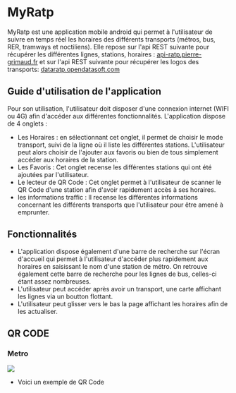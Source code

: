 # MyRatp

MyRatp est une application mobile android qui permet à l'utilisateur de suivre en temps réel les horaires des différents transports (métros, bus, RER, tramways et noctiliens).
Elle repose sur l'api REST suivante pour récupérer les différentes lignes, stations, horaires : [api-ratp.pierre-grimaud.fr](https://api-ratp.pierre-grimaud.fr/v4/) et sur l'api REST suivante pour récupérer les logos des transports: [dataratp.opendatasoft.com](https://dataratp.opendatasoft.com/explore/dataset/pictogrammes-des-lignes-de-metro-rer-tramway-bus-et-noctilien/information/)

## Guide d'utilisation de l'application

Pour son utilisation, l'utilisateur doit disposer d'une connexion internet (WIFI ou 4G) afin d'accéder aux différentes fonctionnalités.
L'application dispose de 4 onglets : 
* Les Horaires : en sélectionnant cet onglet, il permet de choisir le mode transport, suivi de la ligne où il liste les différentes stations. L'utilisateur peut alors choisir de l'ajouter aux favoris ou bien de tous simplement accéder aux horaires de la station.
* Les Favoris : Cet onglet recense les différentes stations qui ont été ajoutées par l'utilisateur.
* Le lecteur de QR Code : Cet onglet permet à l'utilisateur de scanner le QR Code d'une station afin d'avoir rapidement accès à ses horaires.
* les informations traffic : Il recense les différentes informations concernant les différents transports que l'utilisateur pour être amené à emprunter.

## Fonctionnalités

* L'application dispose également d'une barre de recherche sur l'écran d'accueil qui permet à l'utilisateur d'accéder plus rapidement aux horaires en saisissant le nom d'une station de métro.
On retrouve également cette barre de recherche pour les lignes de bus, celles-ci étant assez nombreuses.
* L'utilisateur peut accéder après avoir un transport, une carte affichant les lignes via un boutton flottant.
* L'utilisateur peut glisser vers le bas la page affichant les horaires afin de les actualiser.

## QR CODE

### Metro
![](images/Nation-QRCode)

* Voici un exemple de QR Code

